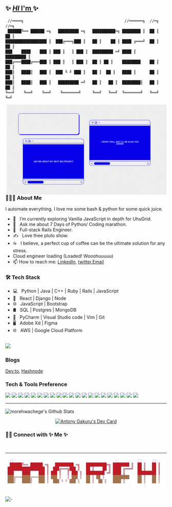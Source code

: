 ## ✨ [**_HI_** I'm ](www.twitter.com/muriithi_gakuru)✨ 

     //════╗                                            //══════╗  //═╗   //═╗  
     ██████╚══ ██████ ═╗   █████████ ═╗   ██████████═╗ ████████ ║  ██ ║   ██ ║  
    ██████████████████ ║  ███╔═══╗███ ║   ██ ║    ██ ║ ████ ╔═══╝  ██ ║   ██ ║  
    ███    ████    ███ ║ ███ ║   ║ ███ ║  █████████ ═╝ ████ ║      █████████ ║  
    ███╔═══████╔═══███ ║ ███ ║   ║ ███ ║  ██ ║ ██ ║    ████████    ██ ║   ██ ║  
    ███║   ████║   ███ ║  ███ ╚ ╝ ███ ║   ██ ║  ██ ║   ████ ║      ██ ║   ██ ║  
    ███║   ████║   ███ ║   █████████ ═╝   ██ ║   ██ ║  ████████║   ██ ║   ██ ║  
    ╚══╝    ╚══╝    ╚══╝    ╚═══════╝     ╚══╝   ╚══╝  ╚═══════╝   ╚══╝    ╚═╝ 


<img align="right" alt="GIF" src="my.gif" width="500"/>

<h3> 👨🏻‍💻 About Me </h3>

I automate everything. I love me some bash & python for some quick juice.
- 🔭 &nbsp; I’m currently exploring Vanilla JavaScript in depth for UhuGrid.
- 🤔 &nbsp; Ask me about 7 Days of Python/ Coding marathon.
- 💼 &nbsp; Full-stack Rails Engineer.
- ✍️ &nbsp; Love thee pluto show.
- ☕ &nbsp; I believe, a perfect cup of coffee can be the ultimate solution for any stress. 
-   Cloud engineer loading (Loaded! Wooohuuuuu)
- 📫 How to reach me: [LinkedIn](https://linkedin.com/in/muriithigakuru), [twitter](https://twitter.com/muriithi_gakuru),<a href="mailto:antony123muriithi@gmail.com">Email</a>

<h3>🛠 Tech Stack</h3>

- 💻 &nbsp; Python | Java | C++ | Ruby | Rails | JavaScript
- 🔭 &nbsp; React | Django | Node 
- 🌐 &nbsp; JavaScript | Bootstrap 
- 🛢 &nbsp; SQL | Postgres | MongoDB
- 🔧 &nbsp; PyCharm | Visual Studio code | Vim | Git
- 🖥 &nbsp; Adobe Xd | Figma
- 🌐 &nbsp; AWS | Google Cloud Platform

<br>
<a href="https://www.codewars.com/users/muriithigakuru" align="start">
  <img src="https://www.codewars.com/users/muriithigakuru/badges/large" />
</a>
<h3>Blogs</h3>

  [Dev.to](https://dev.to/muriithigakuru/),
  [Hashnode](https://muriithigakuru.hashnode.dev)



### Tech & Tools Preference


<img src="https://img.shields.io/badge/-Bootstrap-563D7C?style=flat&logo=bootstrap&logoColor=white"> <img src="https://img.shields.io/badge/-JavaScript-eed718?style=flat&logo=javascript&logoColor=ffffff">
<img src="https://img.shields.io/badge/-Sass-cc6699?style=flat&logo=sass&logoColor=ffffff">
<img src="https://img.shields.io/badge/-React-000000?style=flat&logo=react&logoColor=00c8ff">
<img src="https://img.shields.io/badge/-MongoDB-4DB33D?style=flat&logo=mongodb&logoColor=FFFFFF">
<img src="https://img.shields.io/badge/-GraphQL-e535ab?style=flat&logo=graphql&logoColor=FFFFFF">
<img src="https://img.shields.io/badge/-MySQL-F29111?style=flat&logo=mysql&logoColor=FFFFFF">
<img src="https://img.shields.io/badge/-Express.js-787878?style=flat">
<img src="https://img.shields.io/badge/-Node.js-3C873A?style=flat&logo=Node.js&logoColor=white">
<img src="https://img.shields.io/badge/-Firebase-FFA611?style=flat&logo=firebase&logoColor=FFFFFF">
<img src="http://img.shields.io/badge/-Google%20Cloud%20Platform-4285F4?style=flat&logo=google%20cloud&logoColor=white">
<img src="https://img.shields.io/badge/-Progressive Web Apps-5A0FC8?style=flat">
<img src="http://img.shields.io/badge/-Git-F1502F?style=flat&logo=git&logoColor=FFFFFF">
<img src="http://img.shields.io/badge/-Github-000000?style=flat&logo=github&logoColor=FFFFFF">
<img src="http://img.shields.io/badge/-VS%20Code-007ACC?style=flat&logo=visual%20studio%20code&logoColor=white">
<img src="http://img.shields.io/badge/-Heroku-430098?style=flat&logo=heroku&logoColor=white">
<img src="http://img.shields.io/badge/-Vercel-black?style=flat&logo=vercel&logoColor=white">
<img src="https://img.shields.io/badge/django%20versions-1.11%20%7C%202.0%20%7C%202.1-blue">
<img src="http://img.shields.io/badge/-Java-F89820?style=flat&logo=java&logoColor=white"> <img src="https://img.shields.io/badge/-C%20&%20C++-659ad2?style=flat&logo=c%2B%2B&logoColor=ffffff"> <img src="https://img.shields.io/badge/-Python-black?style=flat&logo=python&logoColor=white"> 

---

<img align="center" src="https://github-readme-stats.vercel.app/api?username=morehwachege&include_all_commits=true&count_private=true&show_icons=true&line_height=20&title_color=7A7ADB&icon_color=2234AE&text_color=D3D3D3&bg_color=0,000000,130F40" alt="morehwachege's Github Stats">

</br>

<p align="center">
  <a href="https://app.daily.dev/muriithigakuru"><img src="https://api.daily.dev/devcards/2566777364ef4935bf7a30fda8d949d0.png?r=625" width="400" alt="Antony Gakuru's Dev Card"/></a>
</p>


<h3> 🤝🏻 Connect with ✨ Me ✨</h3>
</br>
<hr>

![Alt text](banner.png)

![-](https://komarev.com/ghpvc/?username=morehwachege)
